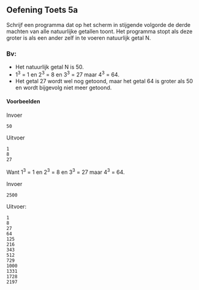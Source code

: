 ## Oefening Toets 5a
Schrijf een programma dat op het scherm in stijgende volgorde de derde machten van alle natuurlijke getallen toont. Het programma stopt als deze groter is als een ander zelf in te voeren natuurlijk getal N.

### Bv:
* Het natuurlijk getal N is 50.
* 1<sup>3</sup> = 1 en 2<sup>3</sup> = 8 en 3<sup>3</sup> = 27 maar 4<sup>3</sup> = 64. 
* Het getal 27 wordt wel nog getoond, maar het getal 64 is groter als 50 en wordt bijgevolg niet meer getoond.

#### Voorbeelden

Invoer 
```
50
```
Uitvoer
```
1
8
27
```

Want 1<sup>3</sup> = 1 en 2<sup>3</sup> = 8 en 3<sup>3</sup> = 27 maar 4<sup>3</sup> = 64.
 

Invoer 
```
2500
```

Uitvoer:
```
1
8
27
64
125
216
343
512
729
1000
1331
1728
2197
```



